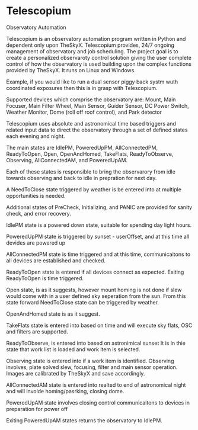 # Telescopium
Observatory Automation

Telescopium is an observatory automation program written in Python and dependent only upon TheSkyX. Telescopium provides, 24/7 ongoing management of observatory and job scheduling. The project goal is to create a personalized observaroty control solution giving the user complete control of how the observatory is used building upon the complex functions provided by TheSkyX. It runs on Linux and Windows. 

Example, if you would like to run a dual sensor piggy back systm wuth coordinated exposures then this is in grasp with Telescopium.

Supported devices which comprise the observatory are: Mount, Main Focuser, Main Filter Wheel, Main Sensor, Guider Sensor, DC Power Switch, Weather Monitor, Dome (roll off roof control), and Park detector
    
Telescopium uses absolute and astronomical time based triggers and related input data to direct the observatory through a set of defined states each evening and night.
    
The main states are IdlePM, PoweredUpPM, AllConnectedPM, ReadyToOpen, Open, OpenAndHomed, TakeFlats, ReadyToObserve, Observing, AllConnectedAM, and PoweredUpAM.

Each of these states is responsible to bring the observarory from idle towards observing and back to idle in prepration for next day.

A NeedToClose state triggered by weather is be entered into at multiple opportunities is needed.

Additional states of PreCheck, Initializing, and PANIC are provided for sanity check, and error recovery.

IdlePM state is a powered down state, suitable for spending day light hours.

PoweredUpPM state is triggered by sunset - userOffset, and at this time all devides are powered up

AllConnectedPM state is time triggered and at this time, communicaitons to all devices are established and checked.

ReadyToOpen state is entered if all devices connect as expected. Exiting ReadyToOpen is time triggered. 

Open state, is as it suggests, however mount homing is not done if slew would come with in a user defined sky seperation from the sun. From this state forward NeedToClose state can be triggered by weather.

OpenAndHomed state is as it suggest.  

TakeFlats state is entered into based on time and will execute sky flats, OSC and filters are supported.

ReadyToObserve, is entered into based on astronimical sunset It is in thie state that work list is loaded and work item is selected.

Observing state is entered into if a work item is identified. Observing involves, plate solved slew, focusing, filter and main sensor operation. Images are calibrated by TheSkyX and save accordingly.

AllConnectedAM state is entered into realted to end of astronomical night and will involde homing/pasrking, closing dome.

PoweredUpAM state involves closing control communicaitons to devices in preparation for power off

Exiting PoweredUpAM states returns the observatory to IdlePM.

